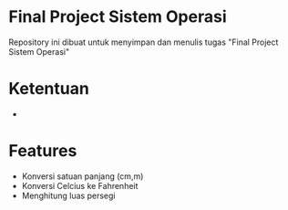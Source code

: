 # Final Project Sistem Operasi
Repository ini dibuat untuk menyimpan dan menulis tugas "Final Project Sistem Operasi"

# Ketentuan 
- 

# Features
- Konversi satuan panjang (cm,m)
- Konversi Celcius ke Fahrenheit
- Menghitung luas persegi

# 
